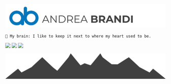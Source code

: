 [![Andrea Brandi](andrea-brandi.svg)](https://andreabrandi.com/)

```
🧠 My brain: I like to keep it next to where my heart used to be.
```

<p><a href="https://facebook.com/alyso1d"><img src="https://img.shields.io/badge/facebook-%234267B2.svg?&style=for-the-badge&logo=facebook&logoColor=white" height=25></a> <a href="https://www.instagram.com/alyso1d/"><img src="https://img.shields.io/badge/instagram-%23E4405F.svg?&style=for-the-badge&logo=instagram&logoColor=white" height=25></a> <a href="https://www.twitter.com/starise"><img src="https://img.shields.io/badge/twitter-%231DA1F2.svg?&style=for-the-badge&logo=twitter&logoColor=white" height=25></a></p>

[![](mountains.svg)](#)

<!--
**starise/starise** is a ✨ _special_ ✨ repository because its `README.md` (this file) appears on your GitHub profile.

Here are some ideas to get you started:

- 🔭 I’m currently working on ...
- 🌱 I’m currently learning ...
- 👯 I’m looking to collaborate on ...
- 🤔 I’m looking for help with ...
- 💬 Ask me about ...
- 📫 How to reach me: ...
- 😄 Pronouns: ...
- ⚡ Fun fact: ...
-->
